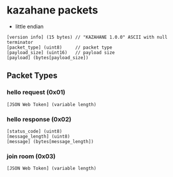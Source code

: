 # kazahane packets

- little endian

```
[version info] (15 bytes) // "KAZAHANE 1.0.0" ASCII with null terminator
[packet_type] (uint8)     // packet type
[payload_size] (uint16)   // payload size
[payload] (bytes[payload_size])
```

## Packet Types

### hello request (0x01)

```
[JSON Web Token] (variable length)
```

### hello response (0x02)

```
[status_code] (uint8)
[message_length] (uint8)
[message] (bytes[message_length])
```

### join room (0x03)

```
[JSON Web Token] (variable length)
```
